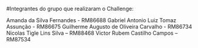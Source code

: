 #Integrantes do grupo que realizaram o Challenge:

Amanda da Silva Fernandes - RM86688
Gabriel Antonio Luiz Tomaz Assunção - RM86675
Guilherme Augusto de Oliveira Carvalho - RM86734 
Nicolas Tigle Lins Silva – RM88468 
Victor Rubem Castilho Campos – RM87534  
